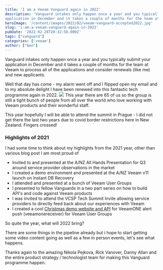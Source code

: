 ```yaml
---
title: 'I am a Veeam Vanguard again in 2022' 
description: 'Vanguard intakes only happen once a year and you typically submit your
application in December and it takes a couple of months for the team at Veeam t'
heroImage: '/content/images/2022/02/veeam-vanguard-accepted2022.jpg'
slug: 'i-am-a-veeam-vanguard-again-in-2022'
pubDate: '2022-02-28T20:32:58.000Z'
tags: ["vanguard"] 
categories: ['veeam']
author: ["ben"]
---
```


Vanguard intakes only happen once a year and you typically submit your application in December and it takes a couple of months for the team at Veeam to process all of the applications and consider renewals (like me) and new applicants.

Well that day has come - my alarm went off and I flipped open my email and to my absolute delight I have been renewed into this fantastic tech programme again in 2022.
![](/content/images/2022/02/image.png)
This year there are 65 of us so the group is still a tight bunch of people from all over the world who love working with Veeam products and their wonderful staff. 

This year hopefully I will be able to attend the summit in Prague - I did not get there the last two years due to covid border restrictions here in New Zealand. Fingers crossed! 

### Highlights of 2021

I had some time to think about my highlights from the 2021 year, other than various blog post I am most proud of

- Invited to and presented at the A/NZ All Hands Presentation for Q3 around service provider observations in the market
- I created a demo environment and presented at the A/NZ Veeam v11 launch on Instant DB Recovery
- I attended and presented at a bunch of Veeam User Groups 
- I presented to fellow Vanguards in a two part series on how to build API's and code against Veeam products 
- I was invited to attend the VCSP Tech Summit Invite allowing service providers to directly feed back about our experiences with Veeam
- I created a cool [Christmas demo website and API](/creating-a-christmas-cracker-alarm-dashboard-for-veeamone/) for VeeamONE alert push (veeamonereceiver) for Veeam User Groups

So quite the year, what will 2022 bring?

There are some things in the pipeline already but i hope to start getting some video content going as well as a few in person events, let's see what happens.

Thanks again to the amazing Nikola Pejkova, Rick Vanover, Danny Allan and the entire product strategy / technologist team for making this Vanguard programme happen.

